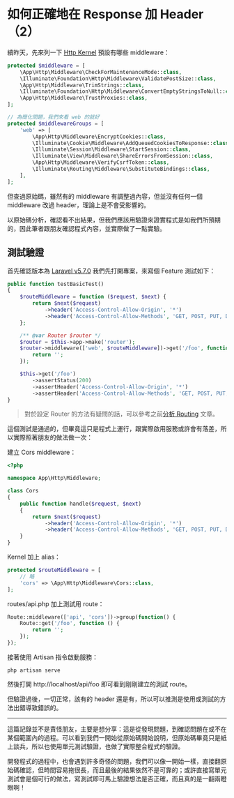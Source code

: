 # 如何正確地在 Response 加 Header（2）

續昨天，先來列一下 [Http Kernel][] 預設有哪些 middleware：

```php
protected $middleware = [
    \App\Http\Middleware\CheckForMaintenanceMode::class,
    \Illuminate\Foundation\Http\Middleware\ValidatePostSize::class,
    \App\Http\Middleware\TrimStrings::class,
    \Illuminate\Foundation\Http\Middleware\ConvertEmptyStringsToNull::class,
    \App\Http\Middleware\TrustProxies::class,
];

// 為簡化問題，我們來看 web 的就好
protected $middlewareGroups = [
    'web' => [
        \App\Http\Middleware\EncryptCookies::class,
        \Illuminate\Cookie\Middleware\AddQueuedCookiesToResponse::class,
        \Illuminate\Session\Middleware\StartSession::class,
        \Illuminate\View\Middleware\ShareErrorsFromSession::class,
        \App\Http\Middleware\VerifyCsrfToken::class,
        \Illuminate\Routing\Middleware\SubstituteBindings::class,
    ],
];
```

但查過原始碼，雖然有的 middleware 有調整過內容，但並沒有任何一個 middleware 改過 header，理論上是不會受影響的。

以原始碼分析，確認看不出結果，但我們應該用驗證來證實程式是如我們所預期的，因此筆者跟朋友確認程式內容，並實際做了一點實驗。

## 測試驗證

首先確認版本為 [Laravel v5.7.0](https://github.com/laravel/laravel/tree/v5.7.0) 我們先打開專案，來寫個 Feature 測試如下：

```php
public function testBasicTest()
{
    $routeMiddleware = function ($request, $next) {
        return $next($request)
            ->header('Access-Control-Allow-Origin', '*')
            ->header('Access-Control-Allow-Methods', 'GET, POST, PUT, DELETE, OPTIONS');
    };

    /** @var Router $router */
    $router = $this->app->make('router');
    $router->middleware(['web', $routeMiddleware])->get('/foo', function () {
        return '';
    });

    $this->get('/foo')
        ->assertStatus(200)
        ->assertHeader('Access-Control-Allow-Origin', '*')
        ->assertHeader('Access-Control-Allow-Methods', 'GET, POST, PUT, DELETE, OPTIONS');
}
```

> 對於設定 Router 的方法有疑問的話，可以參考之前[分析 Routing][Day12] 文章。

這個測試是通過的，但畢竟這只是程式上運行，跟實際啟用服務或許會有落差，所以實際照著朋友的做法做一次：

建立 Cors middleware：

```php
<?php

namespace App\Http\Middleware;

class Cors
{
    public function handle($request, $next)
    {
        return $next($request)
            ->header('Access-Control-Allow-Origin', '*')
            ->header('Access-Control-Allow-Methods', 'GET, POST, PUT, DELETE, OPTIONS');
    }
}
```

Kernel 加上 alias：

```php
protected $routeMiddleware = [
    // 略
    'cors' => \App\Http\Middleware\Cors::class,
];
```

routes/api.php 加上測試用 route：

```php
Route::middleware(['api', 'cors'])->group(function() {
    Route::get('/foo', function () {
        return '';
    });
});
```

接著使用 Artisan 指令啟動服務：

    php artisan serve

然後打開 http://localhost/api/foo 即可看到剛剛建立的測試 route。

但驗證過後，一切正常，該有的 header 還是有，所以可以推測是使用或測試的方法出錯導致錯誤的。

---

這篇記錄並不是責怪朋友，主要是想分享：這是從發現問題，到確認問題在或不在某個範圍內的過程。可以看到我們一開始從原始碼開始說明，但原始碼畢竟只是紙上談兵，所以也使用單元測試驗證，也做了實際整合程式的驗證。

開發程式的過程中，也會遇到許多奇怪的問題，我們可以像一開始一樣，直接翻原始碼確認，但時間容易拖很長，而且最後的結果依然不是可靠的；或許直接寫單元測試會是個可行的做法，寫測試即可馬上驗證想法是否正確，而且真的是一翻兩瞪眼啊！

[Http Kernel]: https://github.com/laravel/framework/blob/v5.7.6/src/Illuminate/Foundation/Http/Kernel.php 

[Day12]: day12.md
 